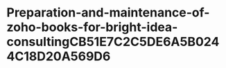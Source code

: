 # Preparation-and-maintenance-of-zoho-books-for-bright-idea-consultingCB51E7C2C5DE6A5B0244C18D20A569D6
